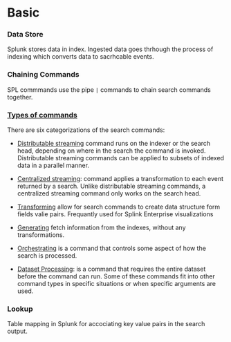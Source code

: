# Basic

### Data Store

Splunk stores data in index. Ingested data goes thrhough the process of indexing which converts data to sacrhcable events.

### Chaining Commands
SPL commmands use the pipe `|` commands to chain search commands together.

### [Types of commands](https://docs.splunk.com/Documentation/Splunk/9.0.2/Search/Typesofcommands)
There are six categorizations of the search commands:

* [Distributable streaming](https://docs.splunk.com/Documentation/Splunk/9.0.2/SearchReference/Commandsbytype#Streaming_commands) command runs on the indexer or the search head, depending on where in the search the command is invoked. Distributable streaming commands can be applied to subsets of indexed data in a parallel manner.
* [Centralized streaming](https://docs.splunk.com/Documentation/Splunk/9.0.2/SearchReference/Commandsbytype#Streaming_commands): command applies a transformation to each event returned by a search. Unlike distributable streaming commands, a centralized streaming command only works on the search head.

* [Transforming](https://docs.splunk.com/Splexicon:Transformingcommand) allow for search commands to create data structure form fields valie pairs. Frequantly used for Splink Enterprise visualizations
* [Generating](https://docs.splunk.com/Documentation/Splunk/9.0.2/SearchReference/Commandsbytype#Generating_commands) fetch information from the indexes, without any transformations.
* [Orchestrating](https://docs.splunk.com/Documentation/Splunk/9.0.2/SearchReference/Commandsbytype#Orchestrating_commands) is a command that controls some aspect of how the search is processed.
* [Dataset Processing](https://docs.splunk.com/Documentation/Splunk/9.0.2/SearchReference/Commandsbytype#Dataset_processing_commands): is a command that requires the entire dataset before the command can run. Some of these commands fit into other command types in specific situations or when specific arguments are used.


### Lookup
Table mapping in Splunk for accociating key value pairs in the search output.
